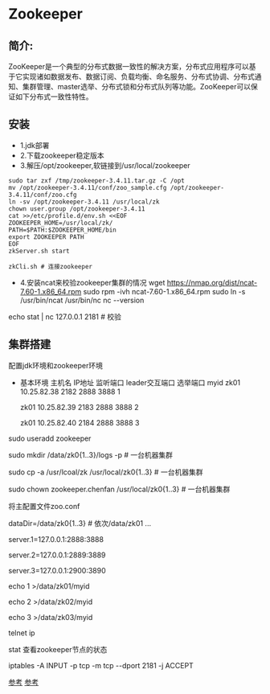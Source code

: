 # Zookeeper

## 简介:
ZooKeeper是一个典型的分布式数据一致性的解决方案，分布式应用程序可以基于它实现诸如数据发布、数据订阅、负载均衡、命名服务、分布式协调、分布式通知、集群管理、master选举、分布式锁和分布式队列等功能。ZooKeeper可以保证如下分布式一致性特性。


## 安装
- 1.jdk部署
- 2.下载zookeeper稳定版本
- 3.解压/opt/zookeeper,软链接到/usr/local/zookeeper
```
sudo tar zxf /tmp/zookeeper-3.4.11.tar.gz -C /opt
mv /opt/zookeeper-3.4.11/conf/zoo_sample.cfg /opt/zookeeper-3.4.11/conf/zoo.cfg
ln -sv /opt/zookeeper-3.4.11 /usr/local/zk
chown user.group /opt/zookeeper-3.4.11
cat >>/etc/profile.d/env.sh <<EOF
ZOOKEEPER_HOME=/usr/local/zk/
PATH=$PATH:$ZOOKEEPER_HOME/bin
export ZOOKEEPER PATH
EOF
zkServer.sh start
```

```
zkCli.sh # 连接zookeeper
```

- 4.安装ncat来校验zookeeper集群的情况
  wget https://nmap.org/dist/ncat-7.60-1.x86_64.rpm
  sudo rpm -ivh ncat-7.60-1.x86_64.rpm
  sudo ln -s /usr/bin/ncat /usr/bin/nc
  nc --version

echo stat | nc 127.0.0.1 2181 # 校验
## 集群搭建

配置jdk环境和zookeeper环境

- 基本环境
  主机名 IP地址 监听端口 leader交互端口 选举端口 myid
  zk01 10.25.82.38 2182 2888 3888 1

  zk01 10.25.82.39 2183 2888 3888 2

  zk01 10.25.82.40 2184 2888 3888 3

sudo useradd zookeeper

sudo mkdir /data/zk0{1..3}/logs -p # 一台机器集群

sudo cp -a /usr/lcoal/zk /usr/local/zk0{1..3} # 一台机器集群

sudo chown zookeeper.chenfan /usr/local/zk0{1..3} # 一台机器集群

将主配置文件zoo.conf

dataDir=/data/zk0{1..3}  # 依次/data/zk01 ...

server.1=127.0.0.1:2888:3888

server.2=127.0.0.1:2889:3889

server.3=127.0.0.1:2900:3890

echo 1 >/data/zk01/myid

echo 2 >/data/zk02/myid

echo 3 >/data/zk03/myid

telnet ip

stat 查看zookeeper节点的状态


iptables -A INPUT -p tcp -m tcp --dport 2181 -j ACCEPT

[参考](http://zookeeper.apache.org/doc/r3.5.3-beta/zookeeperStarted.html)
[参考](http://huzongzhe.cn/categories/zookeeper/)
